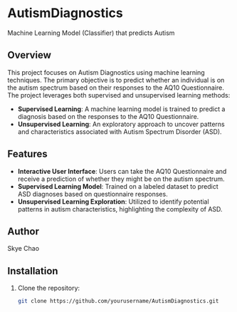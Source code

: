 # AutismDiagnostics
Machine Learning Model (Classifier) that predicts Autism

## Overview
This project focuses on Autism Diagnostics using machine learning techniques. The primary objective is to predict whether an individual is on the autism spectrum based on their responses to the AQ10 Questionnaire. The project leverages both supervised and unsupervised learning methods:
- **Supervised Learning**: A machine learning model is trained to predict a diagnosis based on the responses to the AQ10 Questionnaire.
- **Unsupervised Learning**: An exploratory approach to uncover patterns and characteristics associated with Autism Spectrum Disorder (ASD).

## Features
- **Interactive User Interface**: Users can take the AQ10 Questionnaire and receive a prediction of whether they might be on the autism spectrum.
- **Supervised Learning Model**: Trained on a labeled dataset to predict ASD diagnoses based on questionnaire responses.
- **Unsupervised Learning Exploration**: Utilized to identify potential patterns in autism characteristics, highlighting the complexity of ASD.

## Author
Skye Chao

## Installation
1. Clone the repository:
   ```bash
   git clone https://github.com/yourusername/AutismDiagnostics.git
